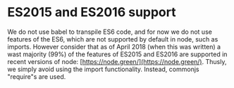 # ES2015 and ES2016 support

We do not use babel to transpile ES6 code, and for now we do not use features of the ES6, which are not supported by default in node, such as imports. However consider that as of April 2018 (when this was written) a wast majority (99%) of the features of ES2015 and ES2016 are supported in recent versions of node: [https://node.green/](https://node.green/). Thusly, we simply avoid using the import functionality. Instead, commonjs "require"s are used.
